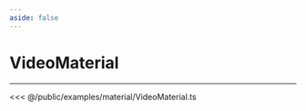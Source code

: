 ```yaml
---
aside: false
---
```


# VideoMaterial
---
<Demo src="/examples/material/VideoMaterial.ts" :code="false" :height="700"></Demo>

<<< @/public/examples/material/VideoMaterial.ts